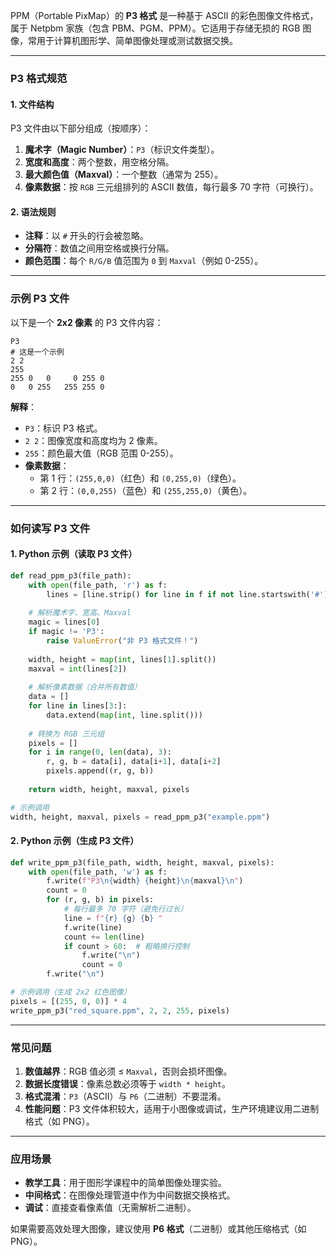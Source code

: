 PPM（Portable PixMap）的 **P3 格式** 是一种基于 ASCII 的彩色图像文件格式，属于 Netpbm 家族（包含 PBM、PGM、PPM）。它适用于存储无损的 RGB 图像，常用于计算机图形学、简单图像处理或测试数据交换。

---

### **P3 格式规范**
#### 1. **文件结构**
P3 文件由以下部分组成（按顺序）：
1. **魔术字（Magic Number）**：`P3`（标识文件类型）。
2. **宽度和高度**：两个整数，用空格分隔。
3. **最大颜色值（Maxval）**：一个整数（通常为 255）。
4. **像素数据**：按 `RGB` 三元组排列的 ASCII 数值，每行最多 70 字符（可换行）。

#### 2. **语法规则**
- **注释**：以 `#` 开头的行会被忽略。
- **分隔符**：数值之间用空格或换行分隔。
- **颜色范围**：每个 `R/G/B` 值范围为 `0` 到 `Maxval`（例如 0-255）。

---

### **示例 P3 文件**
以下是一个 **2x2 像素** 的 P3 文件内容：
```plaintext
P3
# 这是一个示例
2 2
255
255 0   0     0 255 0
0   0 255   255 255 0
```
**解释**：
- `P3`：标识 P3 格式。
- `2 2`：图像宽度和高度均为 2 像素。
- `255`：颜色最大值（RGB 范围 0-255）。
- **像素数据**：
  - 第 1 行：`(255,0,0)`（红色）和 `(0,255,0)`（绿色）。
  - 第 2 行：`(0,0,255)`（蓝色）和 `(255,255,0)`（黄色）。

---

### **如何读写 P3 文件**
#### 1. **Python 示例（读取 P3 文件）**
```python
def read_ppm_p3(file_path):
    with open(file_path, 'r') as f:
        lines = [line.strip() for line in f if not line.startswith('#')]
    
    # 解析魔术字、宽高、Maxval
    magic = lines[0]
    if magic != 'P3':
        raise ValueError("非 P3 格式文件！")
    
    width, height = map(int, lines[1].split())
    maxval = int(lines[2])
    
    # 解析像素数据（合并所有数值）
    data = []
    for line in lines[3:]:
        data.extend(map(int, line.split()))
    
    # 转换为 RGB 三元组
    pixels = []
    for i in range(0, len(data), 3):
        r, g, b = data[i], data[i+1], data[i+2]
        pixels.append((r, g, b))
    
    return width, height, maxval, pixels

# 示例调用
width, height, maxval, pixels = read_ppm_p3("example.ppm")
```

#### 2. **Python 示例（生成 P3 文件）**
```python
def write_ppm_p3(file_path, width, height, maxval, pixels):
    with open(file_path, 'w') as f:
        f.write(f"P3\n{width} {height}\n{maxval}\n")
        count = 0
        for (r, g, b) in pixels:
            # 每行最多 70 字符（避免行过长）
            line = f"{r} {g} {b} "
            f.write(line)
            count += len(line)
            if count > 60:  # 粗略换行控制
                f.write("\n")
                count = 0
        f.write("\n")

# 示例调用（生成 2x2 红色图像）
pixels = [(255, 0, 0)] * 4
write_ppm_p3("red_square.ppm", 2, 2, 255, pixels)
```

---

### **常见问题**
1. **数值越界**：RGB 值必须 ≤ `Maxval`，否则会损坏图像。
2. **数据长度错误**：像素总数必须等于 `width * height`。
3. **格式混淆**：`P3`（ASCII）与 `P6`（二进制）不要混淆。
4. **性能问题**：P3 文件体积较大，适用于小图像或调试，生产环境建议用二进制格式（如 PNG）。

---

### **应用场景**
- **教学工具**：用于图形学课程中的简单图像处理实验。
- **中间格式**：在图像处理管道中作为中间数据交换格式。
- **调试**：直接查看像素值（无需解析二进制）。

如果需要高效处理大图像，建议使用 **P6 格式**（二进制）或其他压缩格式（如 PNG）。